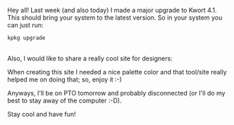 Hey all!
Last week (and also today) I made a major upgrade to Kwort 4.1.
This should bring your system to the latest version. So in your system you can just run:

```
kpkg upgrade
```

<br>
Also, I would like to share a really cool site for designers: <http://colorschemedesigner.com/csd-3.5/>

When creating this site I needed a nice palette color and that tool/site really helped me on doing that; so, enjoy it :-)

Anyways, I'll be on PTO tomorrow and probably disconnected (or I'll do my best to stay away of the computer :-D).

Stay cool and have fun!
